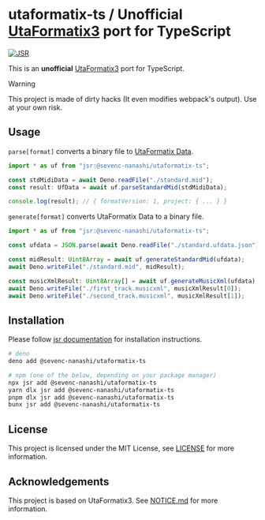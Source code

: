# utaformatix-ts / Unofficial [UtaFormatix3](https://github.com/sdercolin/utaformatix3) port for TypeScript
[![JSR](https://jsr.io/badges/@sevenc-nanashi/utaformatix-ts)](https://jsr.io/@sevenc-nanashi/utaformatix-ts)

This is an **unofficial** [UtaFormatix3](https://github.com/sdercolin/utaformatix3) port for TypeScript.

> [!WARNING]
> This project is made of dirty hacks (It even modifies webpack's output). Use at your own risk.

## Usage

`parse[format]` converts a binary file to [UtaFormatix Data](https://github.com/sdercolin/utaformatix-data).
```typescript
import * as uf from "jsr:@sevenc-nanashi/utaformatix-ts";

const stdMidiData = await Deno.readFile("./standard.mid");
const result: UfData = await uf.parseStandardMid(stdMidiData);

console.log(result); // { formatVersion: 1, project: { ... } }
```

`generate[format]` converts UtaFormatix Data to a binary file.
```typescript
import * as uf from "jsr:@sevenc-nanashi/utaformatix-ts";

const ufdata = JSON.parse(await Deno.readFile("./standard.ufdata.json"))

const midResult: Uint8Array = await uf.generateStandardMid(ufdata);
await Deno.writeFile("./standard.mid", midResult);

const musicXmlResult: Uint8Array[] = await uf.generateMusicXml(ufdata);
await Deno.writeFile("./first_track.musicxml", musicXmlResult[0]);
await Deno.writeFile("./second_track.musicxml", musicXmlResult[1]);
```

## Installation

Please follow [jsr documentation](https://jsr.io/docs/using-packages) for
installation instructions.

```bash
# deno
deno add @sevenc-nanashi/utaformatix-ts

# npm (one of the below, depending on your package manager)
npx jsr add @sevenc-nanashi/utaformatix-ts
yarn dlx jsr add @sevenc-nanashi/utaformatix-ts
pnpm dlx jsr add @sevenc-nanashi/utaformatix-ts
bunx jsr add @sevenc-nanashi/utaformatix-ts
```

## License

This project is licensed under the MIT License, see [LICENSE](https://github.com/sevenc-nanashi/utaformatix-ts/blob/main/LICENSE) for more
information.

## Acknowledgements

This project is based on UtaFormatix3. See [NOTICE.md](https://github.com/sevenc-nanashi/utaformatix-ts/blob/main/NOTICE.md) for more information.
